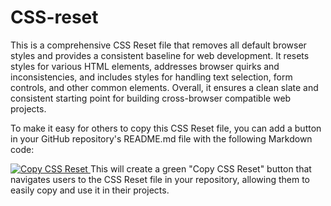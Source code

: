 # CSS-reset

This is a comprehensive CSS Reset file that removes all default browser styles and provides a consistent baseline for web development. It resets styles for various HTML elements, addresses browser quirks and inconsistencies, and includes styles for handling text selection, form controls, and other common elements. Overall, it ensures a clean slate and consistent starting point for building cross-browser compatible web projects.

To make it easy for others to copy this CSS Reset file, you can add a button in your GitHub repository's README.md file with the following Markdown code:

<a id="copy-reset-btn" href="#" onclick="copyResetCSS()">
  <img src="https://img.shields.io/badge/Copy-CSS%20Reset-green?style=for-the-badge" alt="Copy CSS Reset">
</a>
This will create a green "Copy CSS Reset" button that navigates users to the CSS Reset file in your repository, allowing them to easily copy and use it in their projects.
<script>
function copyResetCSS() {
  fetch('https://raw.githubusercontent.com/ZhekaGrem/CSS-reset/main/RESET.css')
    .then(response => response.text())
    .then(data => {
      const tempInput = document.createElement('textarea');
      tempInput.value = data;
      document.body.appendChild(tempInput);
      tempInput.select();
      document.execCommand('copy');
      document.body.removeChild(tempInput);
      alert('CSS Reset file copied to clipboard!');
    })
    .catch(error => {
      console.error('Error fetching CSS Reset file:', error);
      alert('Error copying CSS Reset file. Please try again.');
    });
}
</script>
